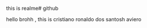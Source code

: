 <!-- thia  ia realme -->
   this is realme#   g i t h u b 


   hello brohh , this is cristiano ronaldo dos santosh aviero
